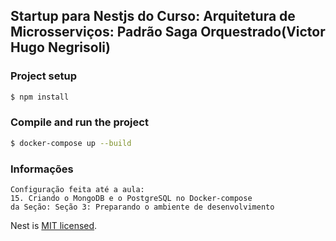 ## Startup para Nestjs do Curso: Arquitetura de Microsserviços: Padrão Saga Orquestrado(Victor Hugo Negrisoli)

### Project setup

```bash
$ npm install
```

### Compile and run the project

```bash
$ docker-compose up --build
```

### Informações

```
Configuração feita até a aula: 
15. Criando o MongoDB e o PostgreSQL no Docker-compose
da Seção: Seção 3: Preparando o ambiente de desenvolvimento
```

Nest is [MIT licensed](https://github.com/nestjs/nest/blob/master/LICENSE).
